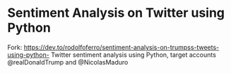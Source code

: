 # Sentiment Analysis on Twitter using Python
Fork: https://dev.to/rodolfoferro/sentiment-analysis-on-trumpss-tweets-using-python-
Twitter sentiment analysis using Python, target accounts @realDonaldTrump and @NicolasMaduro
